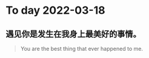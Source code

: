 
# To day 2022-03-18


## 遇见你是发生在我身上最美好的事情。
> You are the best thing that ever happened to me.

    
